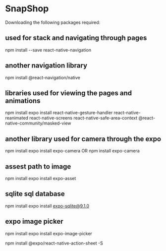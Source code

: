 # SnapShop

Downloading the following packages required:

## used for stack and navigating through pages

npm install --save react-native-navigation

## another navigation library

npm install @react-navigation/native

## libraries used for viewing the pages and animations

npm install expo install react-native-gesture-handler react-native-reanimated react-native-screens react-native-safe-area-context @react-native-community/masked-view

## another library used for camera through the expo

npm install expo install expo-camera
OR
npm install expo-camera

## assest path to image

npm install expo install expo-asset

## sqlite sql database

npm install expo install expo-sqlite@9.1.0

## expo image picker
npm install expo install expo-image-picker

npm install @expo/react-native-action-sheet -S
